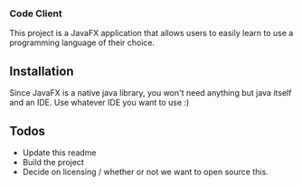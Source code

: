 ### Code Client

This project is a JavaFX application that allows users to easily learn to use a programming language of their choice.

## Installation

Since JavaFX is a native java library, you won't need anything but java itself and an IDE. Use whatever IDE you want to use :)

## Todos

* Update this readme
* Build the project
* Decide on licensing / whether or not we want to open source this.